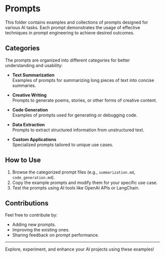 # Prompts

This folder contains examples and collections of prompts designed for various AI tasks. Each prompt demonstrates the usage of effective techniques in prompt engineering to achieve desired outcomes.

## Categories
The prompts are organized into different categories for better understanding and usability:

- **Text Summarization**  
  Examples of prompts for summarizing long pieces of text into concise summaries.

- **Creative Writing**  
  Prompts to generate poems, stories, or other forms of creative content.

- **Code Generation**  
  Examples of prompts used for generating or debugging code.

- **Data Extraction**  
  Prompts to extract structured information from unstructured text.

- **Custom Applications**  
  Specialized prompts tailored to unique use cases.

## How to Use
1. Browse the categorized prompt files (e.g., `summarization.md`, `code_generation.md`).  
2. Copy the example prompts and modify them for your specific use case.  
3. Test the prompts using AI tools like OpenAI APIs or LangChain.  

## Contributions
Feel free to contribute by:
- Adding new prompts.
- Improving the existing ones.
- Sharing feedback on prompt performance.

---

Explore, experiment, and enhance your AI projects using these examples!
